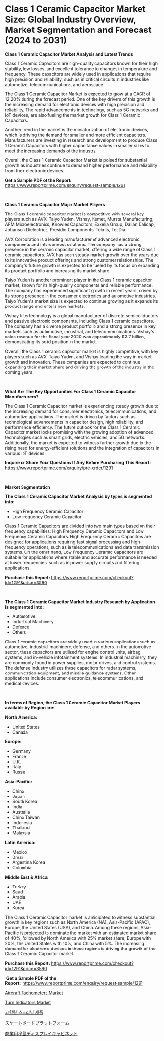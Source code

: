 <p><h1>Class 1 Ceramic Capacitor Market Size: Global Industry Overview, Market Segmentation and Forecast (2024 to 2031)</h1></p><p><strong>Class 1 Ceramic Capacitor Market Analysis and Latest Trends</strong></p>
<p><p>Class 1 Ceramic Capacitors are high-quality capacitors known for their high stability, low losses, and excellent tolerance to changes in temperature and frequency. These capacitors are widely used in applications that require high precision and reliability, such as in critical circuits in industries like automotive, telecommunications, and aerospace.</p><p>The Class 1 Ceramic Capacitor Market is expected to grow at a CAGR of 12.20% during the forecast period. One of the key drivers of this growth is the increasing demand for electronic devices with high precision and reliability. The rapid advancements in technology, such as 5G networks and IoT devices, are also fueling the market growth for Class 1 Ceramic Capacitors.</p><p>Another trend in the market is the miniaturization of electronic devices, which is driving the demand for smaller and more efficient capacitors. Manufacturers are investing in research and development to produce Class 1 Ceramic Capacitors with higher capacitance values in smaller sizes to meet the increasing demands of the industry.</p><p>Overall, the Class 1 Ceramic Capacitor Market is poised for substantial growth as industries continue to demand higher performance and reliability from their electronic devices.</p></p>
<p><strong>Get a Sample PDF of the Report:&nbsp;</strong> <a href="https://www.reportprime.com/enquiry/request-sample/1291">https://www.reportprime.com/enquiry/request-sample/1291</a></p>
<p>&nbsp;</p>
<p><strong>Class 1 Ceramic Capacitor Major Market Players</strong></p>
<p><p>The Class 1 ceramic capacitor market is competitive with several key players such as AVX, Taiyo Yuden, Vishay, Kemet, Murata Manufacturing, AFM Microelectronics, Knowles Capacitors, Exxelia Group, Dalian Dalicap, Johanson Dielectrics, Presidio Components, Teknis, TecDia.</p><p>AVX Corporation is a leading manufacturer of advanced electronic components and interconnect solutions. The company has a strong presence in the ceramic capacitor market, offering a wide range of Class 1 ceramic capacitors. AVX has seen steady market growth over the years due to its innovative product offerings and strong customer relationships. The company's future growth is expected to be fueled by its focus on expanding its product portfolio and increasing its market share.</p><p>Taiyo Yuden is another prominent player in the Class 1 ceramic capacitor market, known for its high-quality components and reliable performance. The company has experienced significant growth in recent years, driven by its strong presence in the consumer electronics and automotive industries. Taiyo Yuden's market size is expected to continue growing as it expands its product range and enters new markets.</p><p>Vishay Intertechnology is a global manufacturer of discrete semiconductors and passive electronic components, including Class 1 ceramic capacitors. The company has a diverse product portfolio and a strong presence in key markets such as automotive, industrial, and telecommunications. Vishay's sales revenue for the fiscal year 2020 was approximately $2.7 billion, demonstrating its solid position in the market.</p><p>Overall, the Class 1 ceramic capacitor market is highly competitive, with key players such as AVX, Taiyo Yuden, and Vishay leading the way in market growth and innovation. These companies are expected to continue expanding their market share and driving the growth of the industry in the coming years.</p></p>
<p>&nbsp;</p>
<p><strong>What Are The Key Opportunities For Class 1 Ceramic Capacitor Manufacturers?</strong></p>
<p><p>The Class 1 Ceramic Capacitor market is experiencing steady growth due to the increasing demand for consumer electronics, telecommunications, and automotive applications. The market is driven by factors such as technological advancements in capacitor design, high reliability, and performance efficiency. The future outlook for the Class 1 Ceramic Capacitor market looks promising with the growing adoption of advanced technologies such as smart grids, electric vehicles, and 5G networks. Additionally, the market is expected to witness further growth due to the rising need for energy-efficient solutions and the integration of capacitors in various IoT devices.</p></p>
<p><strong>Inquire or Share Your Questions If Any Before Purchasing This Report:</strong> <a href="https://www.reportprime.com/enquiry/pre-order/1291">https://www.reportprime.com/enquiry/pre-order/1291</a></p>
<p>&nbsp;</p>
<p><strong>Market Segmentation</strong></p>
<p><strong>The Class 1 Ceramic Capacitor Market Analysis by types is segmented into:</strong></p>
<p><ul><li>High Frequency Ceramic Capacitor</li><li>Low frequency Ceramic Capacitor</li></ul></p>
<p><p>Class 1 Ceramic Capacitors are divided into two main types based on their frequency capabilities: High Frequency Ceramic Capacitors and Low Frequency Ceramic Capacitors. High Frequency Ceramic Capacitors are designed for applications requiring fast signal processing and high-frequency operations, such as in telecommunications and data transmission systems. On the other hand, Low Frequency Ceramic Capacitors are suitable for applications where stable and accurate performance is needed at lower frequencies, such as in power supply circuits and filtering applications.</p></p>
<p><strong>Purchase this Report:&nbsp;</strong><a href="https://www.reportprime.com/checkout?id=1291&price=3590">https://www.reportprime.com/checkout?id=1291&price=3590</a></p>
<p>&nbsp;</p>
<p><strong>The Class 1 Ceramic Capacitor Market Industry Research by Application is segmented into:</strong></p>
<p><ul><li>Automotive</li><li>Industrial Machinery</li><li>Defence</li><li>Others</li></ul></p>
<p><p>Class 1 ceramic capacitors are widely used in various applications such as automotive, industrial machinery, defense, and others. In the automotive sector, these capacitors are utilized for engine control units, airbag systems, and in-vehicle infotainment systems. In industrial machinery, they are commonly found in power supplies, motor drives, and control systems. The defense industry utilizes these capacitors for radar systems, communication equipment, and missile guidance systems. Other applications include consumer electronics, telecommunications, and medical devices.</p></p>
<p>&nbsp;</p>
<p><strong>In terms of Region, the Class 1 Ceramic Capacitor Market Players available by Region are:</strong></p>
<p>
    <p> <strong> North America: </strong>
        <ul>
            <li>United States</li>
            <li>Canada</li>
        </ul>
        </p> 
    <p> <strong> Europe: </strong>
        <ul>
            <li>Germany</li>
            <li>France</li>
            <li>U.K.</li>
            <li>Italy</li>
            <li>Russia</li>
        </ul>
        </p> 
    <p> <strong> Asia-Pacific: </strong>
        <ul>
            <li>China</li>
            <li>Japan</li>
            <li>South Korea</li>
            <li>India</li>
            <li>Australia</li>
            <li>China Taiwan</li>
            <li>Indonesia</li>
            <li>Thailand</li>
            <li>Malaysia</li>
        </ul>
        </p> 
    <p> <strong> Latin America: </strong>
        <ul>
            <li>Mexico</li>
            <li>Brazil</li>
            <li>Argentina Korea</li>
            <li>Colombia</li>
        </ul>
        </p> 
    <p> <strong> Middle East & Africa: </strong>
        <ul>
            <li>Turkey</li>
            <li>Saudi</li>
            <li>Arabia</li>
            <li>UAE</li>
            <li>Korea</li>
        </ul>
    </p>
    </p>
<p><p>The Class 1 Ceramic Capacitor market is anticipated to witness substantial growth in key regions such as North America (NA), Asia-Pacific (APAC), Europe, the United States (USA), and China. Among these regions, Asia-Pacific is projected to dominate the market with an estimated market share of 40%, followed by North America with 25% market share, Europe with 20%, the United States with 10%, and China with 5%. The increasing demand for electronic devices in these regions is driving the growth of the Class 1 Ceramic Capacitor market.</p></p>
<p><strong>Purchase this Report: </strong><a href="https://www.reportprime.com/checkout?id=1291&price=3590">https://www.reportprime.com/checkout?id=1291&price=3590</a></p>
<p>&nbsp;<strong>Get a Sample PDF of the Report:&nbsp;&nbsp;</strong><a href="https://www.reportprime.com/enquiry/request-sample/1291">https://www.reportprime.com/enquiry/request-sample/1291</a></p>
<p><strong></strong></p>
<p><p><a href="https://issuu.com/reportprime-2/docs/aircraft-tachometers-market-size-2030.pptx">Aircraft Tachometers Market</a></p><p><a href="https://issuu.com/reportprime-2/docs/turn-indicators-market-size-2030.pptx">Turn Indicators Market</a></p><p><a href="https://github.com/JonHarrtis67676y/Market-Research-Report-List-1/blob/main/20830428398.md">고함량 스크리닝 제품</a></p><p><a href="https://medium.com/@rudysimonis2023/%E3%82%B9%E3%82%B1%E3%83%BC%E3%83%88%E3%83%9C%E3%83%BC%E3%83%89%E3%83%97%E3%83%A9%E3%83%83%E3%83%88%E3%83%95%E3%82%A9%E3%83%BC%E3%83%A0%E5%B8%82%E5%A0%B4%E3%81%AE%E5%88%86%E6%9E%90%E3%81%A82024%E5%B9%B4%E3%81%8B%E3%82%892031%E5%B9%B4%E3%81%BE%E3%81%A7%E3%81%AE%E3%82%B5%E3%82%A4%E3%82%BA%E4%BA%88%E6%B8%AC-ff894adbf416">スケートボードプラットフォーム</a></p><p><a href="https://medium.com/@verniebarton2023/%E5%95%86%E7%94%A8%E5%86%B7%E8%94%B5%E3%83%87%E3%82%A3%E3%82%B9%E3%83%97%E3%83%AC%E3%82%A4%E3%82%AD%E3%83%A3%E3%83%93%E3%83%8D%E3%83%83%E3%83%88%E5%B8%82%E5%A0%B4-2031%E5%B9%B4%E3%81%BE%E3%81%A7%E3%81%AE%E5%8B%95%E5%90%91-%E4%BA%88%E6%B8%AC-%E7%AB%B6%E4%BA%89%E5%88%86%E6%9E%90-28bcabf9cb74">商業用冷蔵ディスプレイキャビネット</a></p></p>
